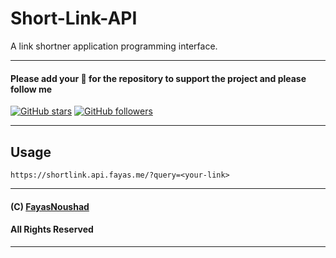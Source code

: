 # Short-Link-API

A link shortner application programming interface.

---

#### Please add your 🌟 for the repository to support the project and please follow me

[![GitHub stars](https://img.shields.io/github/stars/FayasNoushad/Short-Link-API.svg?style=social&label=Star)](https://github.com/FayasNoushad/Short-Link-API/stargazers) [![GitHub followers](https://img.shields.io/github/followers/FayasNoushad.svg?style=social&label=Follow)](https://github.com/FayasNoushad?tab=followers)

---

## Usage

```
https://shortlink.api.fayas.me/?query=<your-link>
```

---

#### (C) [FayasNoushad](https://github.com/FayasNoushad)

#### All Rights Reserved

---
